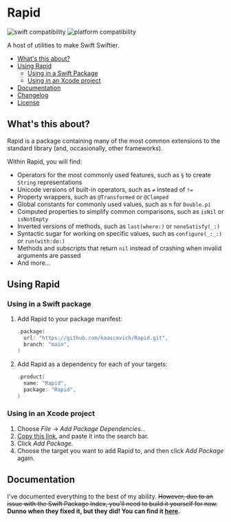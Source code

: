 # Rapid

![swift compatibility] ![platform compatibility]

[swift compatibility]: https://img.shields.io/endpoint?url=https%3A%2F%2Fswiftpackageindex.com%2Fapi%2Fpackages%2Fkaascevich%2FRapid%2Fbadge%3Ftype%3Dswift-versions
[platform compatibility]: https://img.shields.io/endpoint?url=https%3A%2F%2Fswiftpackageindex.com%2Fapi%2Fpackages%2Fkaascevich%2FRapid%2Fbadge%3Ftype%3Dplatforms

A host of utilities to make Swift Swiftier.

- [What's this about?](#whats-this-about)
- [Using Rapid](#using-rapid)
  - [Using in a Swift Package](#using-in-a-swift-package)
  - [Using in an Xcode project](#using-in-an-xcode-project)
- [Documentation](#documentation)
- [Changelog](/Changelog.md)
- [License](/License.md)

## What's this about?

Rapid is a package containing many of the most common extensions to the standard
library (and, occasionally, other frameworks).

Within Rapid, you will find:
- Operators for the most commonly used features, such as `§` to create `String`
  representations
- Unicode versions of built-in operators, such as `≠` instead of `!=`
- Property wrappers, such as `@Transformed` or `@Clamped`
- Global constants for commonly used values, such as `π` for `Double.pi`
- Computed properties to simplify common comparisons, such as `isNil` or
  `isNotEmpty`
- Inverted versions of methods, such as `last(where:)` or `noneSatisfy(_:)`
- Syntactic sugar for working on specific values, such as `configure(_:_:)` or
  `run(with:do:)`
- Methods and subscripts that return `nil` instead of crashing when invalid
  arguments are passed
- And more...

## Using Rapid

### Using in a Swift package

1. Add Rapid to your package manifest:

   ```swift
   .package(
     url: "https://github.com/kaascevich/Rapid.git",
     branch: "main",
   )
   ```

2. Add Rapid as a dependency for each of your targets:

   ```swift
   .product(
     name: "Rapid",
     package: "Rapid",
   )
   ```

### Using in an Xcode project

1. Choose _File_ &rarr; _Add Package Dependencies..._
2. [Copy this link](https://codeberg.org/kaascevich/Rapid.git), and paste it
   into the search bar.
3. Click _Add Package_.
4. Choose the target you want to add Rapid to, and then click _Add Package_
   again.

## Documentation

I've documented everything to the best of my ability. ~~However, due to an issue
with the Swift Package Index, you'll need to build it yourself for now.~~
**Dunno when they fixed it, but they did! You can find it [here][docs].**

[docs]: https://swiftpackageindex.com/kaascevich/Rapid/main/documentation/rapid
